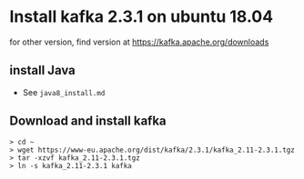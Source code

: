 # Install kafka 2.3.1 on ubuntu 18.04
for other version, find version at 
https://kafka.apache.org/downloads

## install Java 
- See `java8_install.md`

## Download and install kafka
    > cd ~
    > wget https://www-eu.apache.org/dist/kafka/2.3.1/kafka_2.11-2.3.1.tgz
    > tar -xzvf kafka_2.11-2.3.1.tgz
    > ln -s kafka_2.11-2.3.1 kafka

